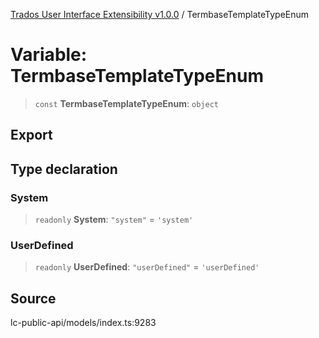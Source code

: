 [Trados User Interface Extensibility v1.0.0](../wiki/globals) / TermbaseTemplateTypeEnum

# Variable: TermbaseTemplateTypeEnum

> `const` **TermbaseTemplateTypeEnum**: `object`

## Export

## Type declaration

### System

> `readonly` **System**: `"system"` = `'system'`

### UserDefined

> `readonly` **UserDefined**: `"userDefined"` = `'userDefined'`

## Source

lc-public-api/models/index.ts:9283
